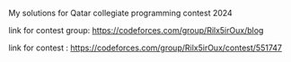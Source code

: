 My solutions for Qatar collegiate programming contest 2024

link for contest group: https://codeforces.com/group/Rilx5irOux/blog

link for contest : https://codeforces.com/group/Rilx5irOux/contest/551747
